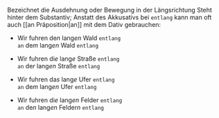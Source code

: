 Bezeichnet die Ausdehnung oder Bewegung in der Längsrichtung
Steht hinter dem Substantiv;
Anstatt des Akkusativs bei `entlang` kann man oft auch [[an Präposition|an]] mit dem Dativ gebrauchen:

- Wir fuhren          de*n* lang*en* Wald `entlang`  
            `an` de*m* lang*en* Wald `entlang`  

- Wir fuhren          di*e* lang*e*   Straße `entlang`  
            `an` de*r* lang*en* Straße `entlang`  

- Wir fuhren          da*s* lang*e*    Ufer `entlang`  
            `an` de*m* lang*en* Ufer `entlang`  

- Wir fuhren          di*e* lang*en* Felder    `entlang`  
            `an` de*n* lang*en* Felder*n* `entlang`  